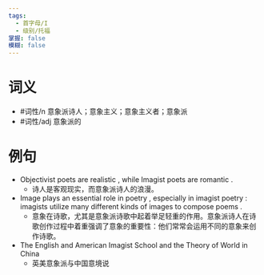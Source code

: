 ```yaml
---
tags:
  - 首字母/I
  - 级别/托福
掌握: false
模糊: false
---
```

# 词义
- #词性/n  意象派诗人；意象主义；意象主义者；意象派
- #词性/adj  意象派的
# 例句
- Objectivist poets are realistic , while Imagist poets are romantic .
	- 诗人是客观现实，而意象派诗人的浪漫。
- Image plays an essential role in poetry , especially in imagist poetry : imagists utilize many different kinds of images to compose poems .
	- 意象在诗歌，尤其是意象派诗歌中起着举足轻重的作用。意象派诗人在诗歌创作过程中着重强调了意象的重要性：他们常常会运用不同的意象来创作诗歌。
- The English and American Imagist School and the Theory of World in China
	- 英美意象派与中国意境说
